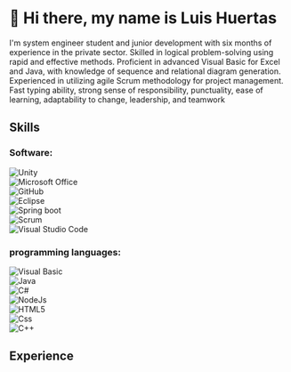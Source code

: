 # 👋 Hi there, my name is Luis Huertas  

I'm system engineer student and junior development with six months of experience in the private sector. Skilled in logical problem-solving using rapid and effective methods. Proficient in advanced Visual Basic for Excel and Java, with knowledge of sequence and relational diagram generation. Experienced in utilizing agile Scrum methodology for project management. Fast typing ability, strong sense of responsibility, punctuality, ease of learning, adaptability to change, leadership, and teamwork

## Skills
  
### Software:

  ![Unity](https://img.shields.io/badge/Unity-lightgrey?style=for-the-badge&logo=Unity&logoColor=white&labelColor=101010)</br>
  ![Microsoft Office](https://img.shields.io/badge/Microsoft_Office-red?style=for-the-badge&logo=MicrosoftOffice&logoColor=white&labelColor=101010)</br>
  ![GitHub](https://img.shields.io/badge/GitHub-white?style=for-the-badge&logo=GitHub&logoColor=white&labelColor=101010)</br>
  ![Eclipse](https://img.shields.io/badge/Eclipse-darkblue?style=for-the-badge&logo=Eclipse&logoColor=white&labelColor=101010)</br>
  ![Spring boot](https://img.shields.io/badge/Spring_boot-green?style=for-the-badge&logo=Springboot&logoColor=white&labelColor=101010)</br>
  ![Scrum](https://img.shields.io/badge/Scrum-blue?style=for-the-badge&logo=scrumalliance&logoColor=white&labelColor=101010)</br>
  ![Visual Studio Code](https://img.shields.io/badge/Visual_Studio_Code-purple?style=for-the-badge&logo=visualstudiocode&logoColor=white&labelColor=101010)</br>

### programming languages:

  ![Visual Basic](https://img.shields.io/badge/Visual_Basic_aplications-darkblue?style=for-the-badge&logo=visualstudio&logoColor=white&labelColor=101010)</br>
  ![Java](https://img.shields.io/badge/Java-orange?style=for-the-badge&logo=eclipseide&logoColor=white&labelColor=101010)</br>
  ![C#](https://img.shields.io/badge/C_Sharp-purple?style=for-the-badge&logo=csharp&logoColor=white&labelColor=101010)</br>
  ![NodeJs](https://img.shields.io/badge/NodeJs-green?style=for-the-badge&logo=Node.Js&logoColor=white&labelColor=101010)</br>
  ![HTML5](https://img.shields.io/badge/HTML5-orange?style=for-the-badge&logo=HTML5&logoColor=white&labelColor=101010)</br>
  ![Css](https://img.shields.io/badge/Css-blue?style=for-the-badge&logo=Css&logoColor=white&labelColor=101010)</br>
  ![C++](https://img.shields.io/badge/C++-blue?style=for-the-badge&logo=C++&logoColor=white&labelColor=101010)</br>
  
## Experience 
